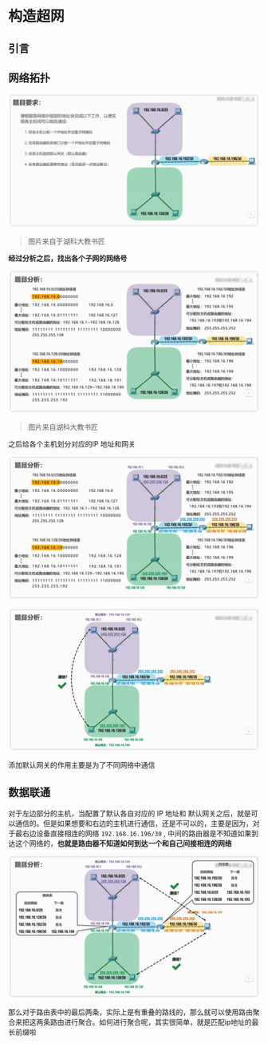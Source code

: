 #  构造超网

## 引言

## 网络拓扑

![网络拓扑](./image-20221104092241008.png)

> 图片来自于湖科大教书匠



**经过分析之后，找出各个子网的网络号**



![网络号](./image-20221104092635750.png)

> 图片来自湖科大教书匠

之后给各个主机划分对应的IP 地址和网关

![image-20221104093045620](./image-20221104093045620.png)

![添加默认网关](./image-20221104093422129.png)

添加默认网关的作用主要是为了不同网络中通信

## 数据联通

对于左边部分的主机，当配置了默认各自对应的 IP 地址和 默认网关之后，就是可以通信的。但是如果想要和右边的主机进行通信，还是不可以的，主要是因为，对于最右边设备直接相连的网络 `192.168.16.196/30` ,  中间的路由器是不知道如果到达这个网络的，**也就是路由器不知道如何到达一个和自己间接相连的网络**

![image-20221104094114593](./image-20221104094114593.png)



那么对于路由表中的最后两条，实际上是有重叠的路线的，那么就可以使用路由聚合来把这两条路由进行聚合。如何进行聚合呢，其实很简单，就是匹配ip地址的最长前缀啦



 